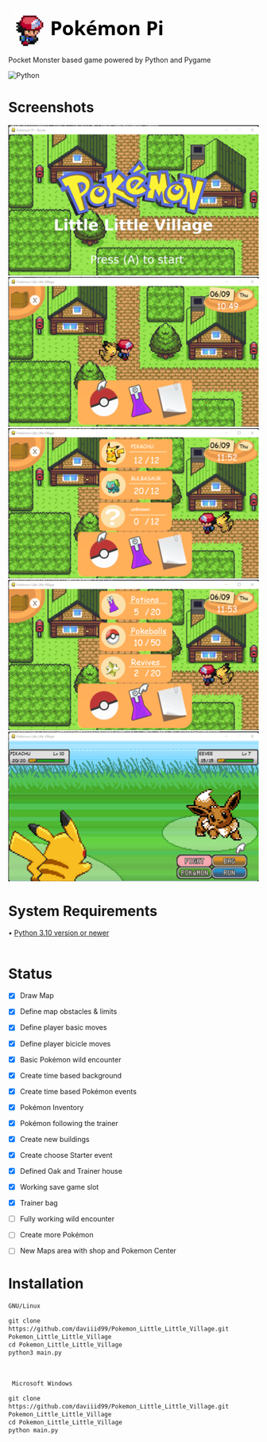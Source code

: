 <img src = "src/logo.png">  <br/>
Pocket Monster based game powered by Python and Pygame

![Python](https://img.shields.io/badge/python-3670A0?style=for-the-badge&logo=python&logoColor=ffdd54) 
<br/>

# Screenshots
<img src="src/Pokemon_Litle_Litle_Town_Title_Screen.png">
<img src="src/Pokemon_Litle_Litle_Town_3.png">
<img src="src/Pokemon_Litle_Litle_Town_4.png">
<img src="src/Pokemon_Litle_Litle_Town_5.png">
<img src="src/Pokemon_Litle_Litle_Town_2.png">

<br/>

# System Requirements
• <a href="https://www.python.org/downloads/">Python 3.10 version or newer</a><br/>
<br/>

# Status

- [x] Draw Map
- [x] Define map obstacles & limits
- [x] Define player basic moves
- [x] Define player bicicle moves
- [x] Basic Pokémon wild encounter
- [x] Create time based background
- [x] Create time based Pokémon events
- [x] Pokémon Inventory
- [x] Pokémon following the trainer
- [x] Create new buildings
- [x] Create choose Starter event
- [x] Defined Oak and Trainer house
- [x] Working save game slot
- [x] Trainer bag
- [ ] Fully working wild encounter
- [ ] Create more Pokémon
- [ ] New Maps area with shop and Pokemon Center


# Installation

```GNU/Linux ```
```
git clone https://github.com/daviiid99/Pokemon_Little_Little_Village.git Pokemon_Little_Little_Village
cd Pokemon_Little_Little_Village
python3 main.py
```
<br/>

``` Microsoft Windows```
```
git clone https://github.com/daviiid99/Pokemon_Little_Little_Village.git Pokemon_Little_Little_Village
cd Pokemon_Little_Little_Village
python main.py
```
